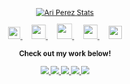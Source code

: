 <p align="center">
  <a href="https://github.com/Perezari" class="rich-diff-level-one">
    <img src="https://github-readme-stats.vercel.app/api?username=Perezari&title_color=333&text_color=777" alt="Ari Perez Stats" >
  </a>
</p>

<p align="center">
  <a href="https://dev.to/Perezari">
    <img src="https://svgur.com/i/TKs.svg" width="24px"/>
  </a>
  &emsp;
  <a href= "https://instagram.com/Perezari">
    <img src="https://img.icons8.com/ios-glyphs/256/808080/instagram-new.svg" width="28px"/>
  </a>
  &emsp;
  <a href="https://buymeacoffee.com/ariperez">
    <img src="https://img.icons8.com/ios-glyphs/256/808080/coffee.png" width="30px"/>
  </a> 
  &emsp;
  <a href="https://Perezari">
    <img src="https://img.icons8.com/material/256/808080/globe--v1.png" width="28px"/>
  </a>
  &emsp;
  <a href="https://linkedin.com/in/Perezari">
    <img src="https://img.icons8.com/ios-filled/256/808080/linkedin.svg" width="26px"/>
  </a>
  <br><br>
  <strong>Check out my work below!</strong>
  <br><br>
  <a href="#">
    <img src="https://badges.pufler.dev/visits/Perezari/Perezari?style=flat-square&color=black&logo=github">
  </a>
  <a href="#">
    <img src="https://badges.pufler.dev/years/Perezari?style=flat-square&color=black&logo=github">
  </a>
  <a href="#">
    <img src="https://badges.pufler.dev/repos/Perezari?style=flat-square&color=black&logo=github">
  </a>
  <a href="#">
    <img src="https://badges.pufler.dev/gists/Perezari?style=flat-square&color=black&logo=github">
  </a>
  <a href="#">
    <img src="https://badges.pufler.dev/commits/monthly/Perezari?style=flat-square&color=black&logo=github">
  </a>
</p>

